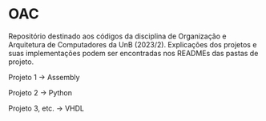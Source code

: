 # OAC

Repositório destinado aos códigos da disciplina de Organização e Arquitetura de Computadores da UnB (2023/2). Explicações dos projetos e suas implementações podem ser encontradas nos READMEs das pastas de projeto.

Projeto 1 -> Assembly

Projeto 2 -> Python

Projeto 3, etc. -> VHDL
